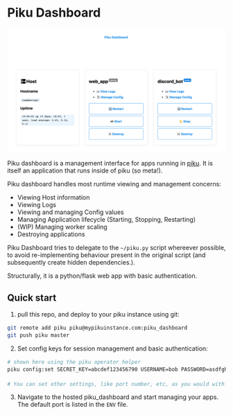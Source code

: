 # Piku Dashboard

![Screenshot](./screenshot.png)

Piku dashboard is a management interface for apps running in [piku](https://github.com/piku/piku). It is itself an 
application that runs inside of piku (so meta!).

Piku dashboard handles most runtime viewing and management concerns:
* Viewing Host information 
* Viewing Logs
* Viewing and managing Config values
* Managing Application lifecycle (Starting, Stopping, Restarting)
* (WIP) Managing worker scaling 
* Destroying applications

Piku Dashboard tries to delegate to the `~/piku.py` script whereever possible, to avoid re-implementing behaviour
present in the original script (and subsequently create hidden dependencies.). 

Structurally, it is a python/flask web app with basic authentication.

## Quick start
1. pull this repo, and deploy to your piku instance using git:
```sh
git remote add piku piku@mypikuinstance.com:piku_dashboard
git push piku master
```
2. Set config keys for session management and basic authentication:
```sh
# shown here using the piku operator helper
piku config:set SECRET_KEY=abcdef123456790 USERNAME=bob PASSWORD=asdfghjkl0

# You can set other settings, like port number, etc, as you would with any piku app
```
3. Navigate to the hosted piku_dashboard and start managing your apps. 
   The default port is listed in the `ENV` file.
